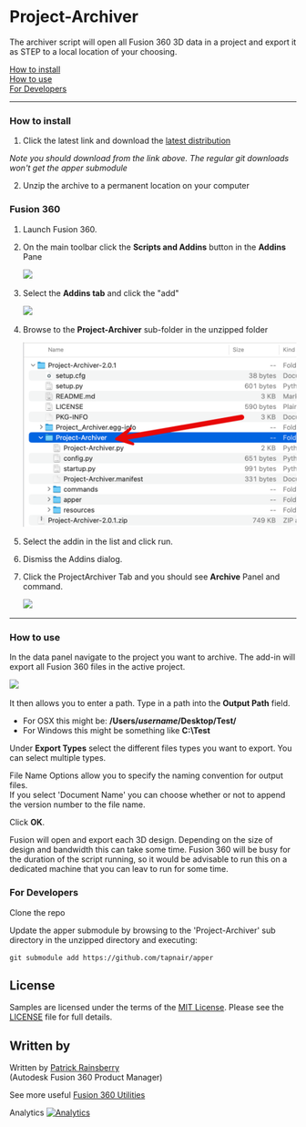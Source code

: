 # Project-Archiver
The archiver script will open all Fusion 360 3D data in a project and export it as STEP to a local location of your choosing. 

[How to install](#How-to-install)  
[How to use](#How-to-use)   
[For Developers](#For-Developers)

----

### How to install<a name="How-to-install"></a>
1. Click the latest link and download the [latest distribution](https://github.com/tapnair/Project-Archiver/blob/master/dist/Project_Archiver.zip)

*Note you should download from the link above.  The regular git downloads won't get the apper submodule*

2. Unzip the archive to a permanent location on your computer

### Fusion 360  

1. Launch Fusion 360.
2. On the main toolbar click the **Scripts and Addins** button in the **Addins** Pane

	![](Project-Archiver/resources/scripts-addins_button.png)

3. Select the **Addins tab** and click the "add"  

    ![](Project-Archiver/resources/scripts-addins.png)

4. Browse to the **Project-Archiver** sub-folder in the unzipped folder

   ![](Project-Archiver/resources/pick_add_in.png)

5. Select the addin in the list and click run.  
6. Dismiss the Addins dialog.  
7. Click the ProjectArchiver Tab and you should see **Archive** Panel and command.

	![](Project-Archiver/resources/button.png)

----

### How to use<a name="How-to-use"></a>

In the data panel navigate to the project you want to archive.
The add-in will export all Fusion 360 files in the active project.

![](Project-Archiver/resources/dialog.png)

It then allows you to enter a path. Type in a path into the **Output Path** field.
* For OSX this might be: **/Users/*username*/Desktop/Test/**
* For Windows this might be something like **C:\Test**

Under **Export Types** select the different files types you want to export.  You can select multiple types.

File Name Options allow you to specify the naming convention for output files.  
If you select 'Document Name' you can choose whether or not to append the version number to the file name.

Click **OK**.

Fusion will open and export each 3D design. Depending on the size of design and bandwidth this can take some time. 
Fusion 360 will be busy for the duration of the script running, so it would be advisable to run this on a dedicated machine that you can leav to run for some time. 

### For Developers<a name="For-Developers"></a>
Clone the repo

Update the apper submodule by browsing to the 'Project-Archiver' sub directory in the unzipped directory and executing:

    git submodule add https://github.com/tapnair/apper
   
## License
Samples are licensed under the terms of the [MIT License](http://opensource.org/licenses/MIT). Please see the [LICENSE](LICENSE) file for full details.

## Written by

Written by [Patrick Rainsberry](https://twitter.com/prrainsberry) <br /> (Autodesk Fusion 360 Product Manager)

See more useful [Fusion 360 Utilities](https://tapnair.github.io/index.html)


Analytics
[![Analytics](https://ga-beacon.appspot.com/UA-41076924-3/project-archiver)](https://github.com/igrigorik/ga-beacon)



